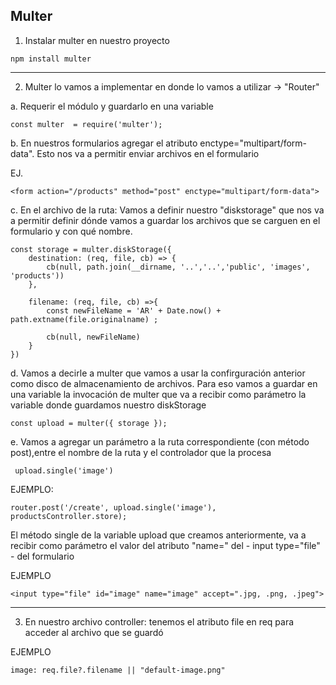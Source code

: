 ## Multer

1. Instalar multer en nuestro proyecto

``````
npm install multer
``````

---------------------

2. Multer lo vamos  a implementar en donde lo vamos a utilizar -> "Router"

a.  Requerir el  módulo y guardarlo en una variable
``````
const multer  = require('multer');
``````

b. En nuestros formularios agregar el  atributo enctype="multipart/form-data". Esto nos va a permitir enviar archivos en el formulario

EJ.
``````
<form action="/products" method="post" enctype="multipart/form-data">
``````

c. En el archivo de la ruta: Vamos a  definir nuestro "diskstorage"  que nos va a permitir definir dónde vamos a guardar  los archivos que se  carguen en el formulario y con qué  nombre.
``````
const storage = multer.diskStorage({
    destination: (req, file, cb) => {
        cb(null, path.join(__dirname, '..','..','public', 'images', 'products'))
    },

    filename: (req, file, cb) =>{
        const newFileName = 'AR' + Date.now() + path.extname(file.originalname) ;
        
        cb(null, newFileName)
    }
})
``````

d. Vamos a  decirle  a  multer que vamos  a  usar la confirguración anterior como disco de almacenamiento de archivos.
Para  eso   vamos  a   guardar en una variable la  invocación de multer que va a recibir como  parámetro la variable donde guardamos nuestro diskStorage

``````
const upload = multer({ storage });
``````

e.  Vamos a agregar un parámetro a la ruta correspondiente (con método  post),entre el nombre de la ruta y el controlador que la procesa

``````
 upload.single('image')
```````

 EJEMPLO:
 ```````
 router.post('/create', upload.single('image'), productsController.store); 
 ``````````

 El  método single de la  variable  upload que creamos anteriormente,  va  a  recibir como parámetro el  valor  del  atributo "name=" del  - input type="file" -  del  formulario

 EJEMPLO
 ``````
 <input type="file" id="image" name="image" accept=".jpg, .png, .jpeg">
 ``````
 ------------------------

 3. En nuestro archivo controller: tenemos el atributo file en req para  acceder al  archivo que se guardó

 EJEMPLO
 ``````
 image: req.file?.filename || "default-image.png"
 ``````